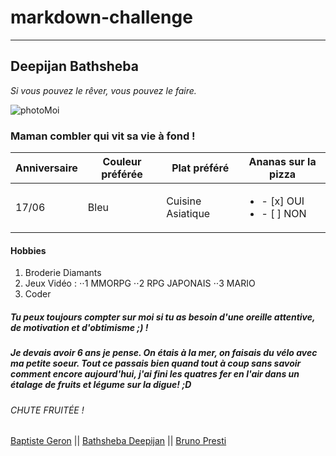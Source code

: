 # markdown-challenge
*****

## Deepijan Bathsheba

_Si vous pouvez le rêver, vous pouvez le faire._

![photoMoi](https://user-images.githubusercontent.com/90143547/132659908-fc11b94c-deb3-4318-9516-65236238cece.jpg)

### Maman combler qui vit sa vie à fond !


| Anniversaire | Couleur préférée | Plat préféré      | Ananas sur la pizza                                  |
|--------------|----------------  |---------------    |------------------------------------------------------|
|  17/06       |    Bleu          | Cuisine Asiatique | <ul><li>- [x] OUI </li><li> - [ ] NON </li></ul>     |


#### Hobbies

1. Broderie Diamants
2. Jeux Vidéo :
⋅⋅1 MMORPG
⋅⋅2 RPG JAPONAIS
⋅⋅3 MARIO
3. Coder

##### Tu peux toujours compter sur moi si tu as besoin d'une oreille attentive, de motivation et d'obtimisme ;) !

##### Je devais avoir 6 ans je pense. On étais à la mer, on faisais du vélo avec ma petite soeur. Tout ce passais bien quand tout à coup sans savoir comment encore aujourd'hui, j'ai fini les quatres fer en l'air dans un étalage de fruits et légume sur la digue! ;D

###### CHUTE FRUITÉE !

[Baptiste Geron]( https://github.com/BaptisteGeron/markdown-challenge) || [Bathsheba Deepijan](https://github.com/BathshebaDeepijan/markdown-challenge) || [Bruno Presti]()



